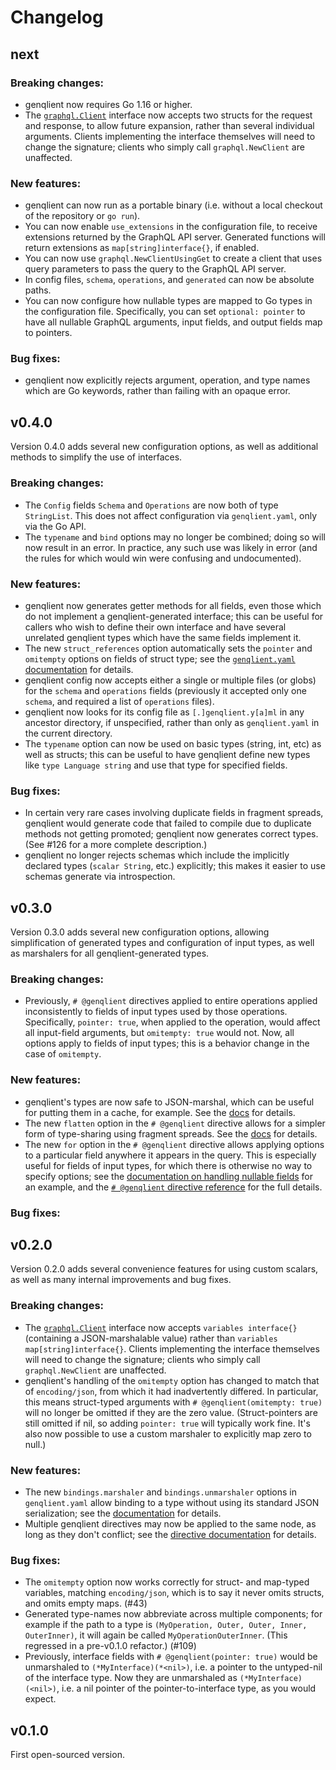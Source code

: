 # Changelog

<!--

When releasing a new version:
- change "next" to the new version, and delete any empty sections
- copy the below template to be the new "next"

## template

### Breaking changes:

### New features:

### Bug fixes:

-->

## next

<!-- Add new changes in this section! -->

### Breaking changes:

- genqlient now requires Go 1.16 or higher.
- The [`graphql.Client`](https://pkg.go.dev/github.com/opiuman/genqlient/graphql#Client) interface now accepts two structs for the request and response, to allow future expansion, rather than several individual arguments.  Clients implementing the interface themselves will need to change the signature; clients who simply call `graphql.NewClient` are unaffected.

### New features:

- genqlient can now run as a portable binary (i.e. without a local checkout of the repository or `go run`).
- You can now enable `use_extensions` in the configuration file, to receive extensions returned by the GraphQL API server. Generated functions will return extensions as `map[string]interface{}`, if enabled.
- You can now use `graphql.NewClientUsingGet` to create a client that uses query parameters to pass the query to the GraphQL API server.
- In config files, `schema`, `operations`, and `generated` can now be absolute paths.
- You can now configure how nullable types are mapped to Go types in the configuration file. Specifically, you can set `optional: pointer` to have all nullable GraphQL arguments, input fields, and output fields map to pointers.

### Bug fixes:

- genqlient now explicitly rejects argument, operation, and type names which are Go keywords, rather than failing with an opaque error.

## v0.4.0

Version 0.4.0 adds several new configuration options, as well as additional methods to simplify the use of interfaces.

### Breaking changes:

- The `Config` fields `Schema` and `Operations` are now both of type `StringList`.  This does not affect configuration via `genqlient.yaml`, only via the Go API.
- The `typename` and `bind` options may no longer be combined; doing so will now result in an error.  In practice, any such use was likely in error (and the rules for which would win were confusing and undocumented).

### New features:

- genqlient now generates getter methods for all fields, even those which do not implement a genqlient-generated interface; this can be useful for callers who wish to define their own interface and have several unrelated genqlient types which have the same fields implement it.
- The new `struct_references` option automatically sets the `pointer` and `omitempty` options on fields of struct type; see the [`genqlient.yaml` documentation](docs/genqlient.yaml) for details.
- genqlient config now accepts either a single or multiple files (or globs) for the `schema` and `operations` fields (previously it accepted only one `schema`, and required a list of `operations` files).
- genqlient now looks for its config file as `[.]genqlient.y[a]ml` in any ancestor directory, if unspecified, rather than only as `genqlient.yaml` in the current directory.
- The `typename` option can now be used on basic types (string, int, etc) as well as structs; this can be useful to have genqlient define new types like `type Language string` and use that type for specified fields.

### Bug fixes:

- In certain very rare cases involving duplicate fields in fragment spreads, genqlient would generate code that failed to compile due to duplicate methods not getting promoted; genqlient now generates correct types.  (See #126 for a more complete description.)
- genqlient no longer rejects schemas which include the implicitly declared types (`scalar String`, etc.) explicitly; this makes it easier to use schemas generate via introspection.

## v0.3.0

Version 0.3.0 adds several new configuration options, allowing simplification of generated types and configuration of input types, as well as marshalers for all genqlient-generated types.

### Breaking changes:

- Previously, `# @genqlient` directives applied to entire operations applied inconsistently to fields of input types used by those operations.  Specifically, `pointer: true`, when applied to the operation, would affect all input-field arguments, but `omitempty: true` would not.  Now, all options apply to fields of input types; this is a behavior change in the case of `omitempty`.

### New features:

- genqlient's types are now safe to JSON-marshal, which can be useful for putting them in a cache, for example.  See the [docs](FAQ.md#-let-me-json-marshal-my-response-objects) for details.
- The new `flatten` option in the `# @genqlient` directive allows for a simpler form of type-sharing using fragment spreads.  See the [docs](FAQ.md#-shared-types-between-different-parts-of-the-query) for details.
- The new `for` option in the `# @genqlient` directive allows applying options to a particular field anywhere it appears in the query.  This is especially useful for fields of input types, for which there is otherwise no way to specify options; see the [documentation on handling nullable fields](FAQ.md#-nullable-fields) for an example, and the [`# @genqlient` directive reference](genqlient_directive.graphql) for the full details.

### Bug fixes:

## v0.2.0

Version 0.2.0 adds several convenience features for using custom scalars, as well as many internal improvements and bug fixes.

### Breaking changes:

- The [`graphql.Client`](https://pkg.go.dev/github.com/opiuman/genqlient/graphql#Client) interface now accepts `variables interface{}` (containing a JSON-marshalable value) rather than `variables map[string]interface{}`.  Clients implementing the interface themselves will need to change the signature; clients who simply call `graphql.NewClient` are unaffected.
- genqlient's handling of the `omitempty` option has changed to match that of `encoding/json`, from which it had inadvertently differed.  In particular, this means struct-typed arguments with `# @genqlient(omitempty: true)` will no longer be omitted if they are the zero value.  (Struct-pointers are still omitted if nil, so adding `pointer: true` will typically work fine.  It's also now possible to use a custom marshaler to explicitly map zero to null.)

### New features:

- The new `bindings.marshaler` and `bindings.unmarshaler` options in `genqlient.yaml` allow binding to a type without using its standard JSON serialization; see the [documentation](genqlient.yaml) for details.
- Multiple genqlient directives may now be applied to the same node, as long as they don't conflict; see the [directive documentation](genqlient_directive.graphql) for details.

### Bug fixes:

- The `omitempty` option now works correctly for struct- and map-typed variables, matching `encoding/json`, which is to say it never omits structs, and omits empty maps. (#43)
- Generated type-names now abbreviate across multiple components; for example if the path to a type is `(MyOperation, Outer, Outer, Inner, OuterInner)`, it will again be called `MyOperationOuterInner`.  (This regressed in a pre-v0.1.0 refactor.) (#109)
- Previously, interface fields with `# @genqlient(pointer: true)` would be unmarshaled to `(*MyInterface)(*<nil>)`, i.e. a pointer to the untyped-nil of the interface type.  Now they are unmarshaled as `(*MyInterface)(<nil>)`, i.e. a nil pointer of the pointer-to-interface type, as you would expect.

## v0.1.0

First open-sourced version.
